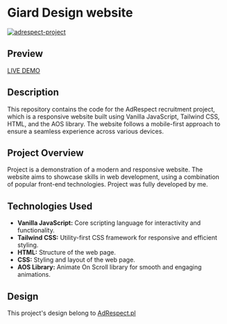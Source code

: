 # Giard Design website

 <a href="https://deviceframes.com/templates/imac-24">![adrespect-project](https://github.com/bilecky/adrespect-recruitment-task/assets/51762310/da6c78af-a131-4dc6-a0cf-f15e2db50a6a)
</a>

## Preview

  [LIVE DEMO](https://bilecky.github.io/adrespect-recruitment-task/)


## Description
This repository contains the code for the AdRespect recruitment project, which is a responsive website built using Vanilla JavaScript, Tailwind CSS, HTML, and the AOS library. The website follows a mobile-first approach to ensure a seamless experience across various devices.

## Project Overview
Project is a demonstration of a modern and responsive website. The website aims to showcase skills in web development, using a combination of popular front-end technologies. Project was fully developed by me.

## Technologies Used
- **Vanilla JavaScript:** Core scripting language for interactivity and functionality.
- **Tailwind CSS:** Utility-first CSS framework for responsive and efficient styling.
- **HTML:** Structure of the web page.
- **CSS:** Styling and layout of the web page.
- **AOS Library:** Animate On Scroll library for smooth and engaging animations.

##  Design
This project's design belong to  [AdRespect.pl](https://adrespect.pl)

